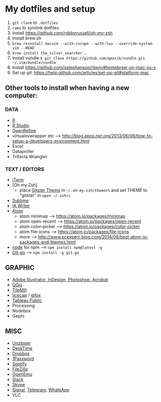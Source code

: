 # My dotfiles and setup

1. `git clone` to `.dotfiles`
2. `rake` to symlink dotfiles
3. Install https://github.com/robbyrussell/oh-my-zsh
4. Install brew.sh
5. `brew reinstall macvim --with-cscope --with-lua --override-system-vim --HEAD`
6. `brew install the_silver_searcher` ...
7. Install vundle `$ git clone https://github.com/gmarik/vundle.git ~/.vim/bundle/vundle`
8. Install https://github.com/sstephenson/rbenv#homebrew-on-mac-os-x
9. Set up git: https://help.github.com/articles/set-up-git#platform-mac



## Other tools to install when having a new computer:

### DATA
- [R](https://cran.rstudio.com/)
- [R Studio](https://www.rstudio.com/products/rstudio/download/)
- [OpenRefine](http://openrefine.org/download.html)
- virtualnvwrapper etc --> http://blog.apps.npr.org/2013/06/06/how-to-setup-a-developers-environment.html
- Excel
- Dataprofer
- Trifacta Wrangler


### TEXT / EDITORS 
- [iTerm](https://www.iterm2.com/)
- [Oh my Zsh] 
  - place [Gitster Theme](https://github.com/shashankmehta/dotfiles/tree/master/thesetup/zsh/.oh-my-zsh/custom/themes) in `~/.oh-my-zsh/themes%` and set THEME to "gitster" in `open ~/.zshrc`
- [Sublime](https://www.sublimetext.com/2)
- [IA Writer](https://ia.net/writer/)
- [Atom](https://atom.io/)
  - atom minimap --> https://atom.io/packages/minimap
  - atom open-recent --> https://atom.io/packages/open-recent
  - atom color-picker --> https://atom.io/packages/color-picker
  - atom file-icons --> https://atom.io/packages/file-icons
  - more --> http://www.pcexpert-blog.com/2014/08/best-atom-io-packages-and-themes.html
- [node](https://nodejs.org/en/download/) for npm --> `npm install npm@latest -g`
- [Git-go](https://github.com/gka/git-go) --> `npm install -g git-go` 


## GRAPHIC
- [Adobe Illustrator, InDesign, Photoshop, Acrobat](https://www.adobe.com/creativecloud/desktop-app.html)
- [QGis](http://www.kyngchaos.com/software/qgis)
- [TileMill](http://tilemill.s3.amazonaws.com/dev/TileMill-v0.10.1-312-gfaf6910.zip)
- [licecap](http://www.cockos.com/licecap/) / [gifox](http://gifox.io/)
- [Tableau Public](https://public.tableau.com/s/)
- Processing
- Nodebox
- Gephi


## MISC

- [Unzipper](http://www.kekaosx.com/de/)
- [DeskTime](https://desktime.com/download)
- [Dropbox](https://www.dropbox.com/install)
- [1Password](https://my.1password.com/apps)
- [Spotify](https://www.spotify.com/de/download/other/)
- [FileZilla](https://filezilla-project.org/download.php?type=client)
- [OpenEmu](http://openemu.org/)
- [Slack](https://slack.com/downloads/osx)
- [Skype](https://www.skype.com/en/download-skype/skype-for-computer/)
- [Signal](https://chrome.google.com/webstore/detail/signal-private-messenger/bikioccmkafdpakkkcpdbppfkghcmihk), [Telegram](https://desktop.telegram.org/), [WhatsApp](https://www.whatsapp.com/download/)
- VLC
